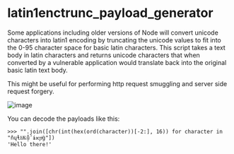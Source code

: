 # latin1enctrunc_payload_generator
Some applications including older versions of Node will convert unicode characters into latin1 encoding
by truncating the unicode values to fit into the 0-95 character space for basic latin characters. 
This script takes a text body in latin characters and returns unicode characters
that when converted by a vulnerable application would translate back into the original basic latin text body.

This might be useful for performing http request smuggling and server side request forgery.
 
![image](https://user-images.githubusercontent.com/1418489/107708021-ac25d280-6c77-11eb-86fd-6bd7f8e79e26.png)


You can decode the payloads like this:
```
>>> "".join([chr(int(hex(ord(character))[-2:], 16)) for character in "ňɥɬѬů̠ʹɨѥɲͥġ"])
'Hello there!'
```
